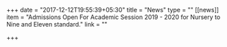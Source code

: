+++
date = "2017-12-12T19:55:39+05:30"
title = "News"
type = ""
[[news]]
item = "Admissions Open For Academic Session 2019 - 2020 for Nursery to Nine and Eleven standard."
link = ""

+++

